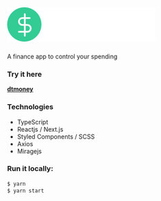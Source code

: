 # ![dtmoney logo](https://github.com/hertaraujo/dtmoney/blob/main/src/assets/logo.svg)

A finance app to control your spending
### Try it here
[**dtmoney**](https://natours-hert.netlify.app/)

### Technologies
- TypeScript
- Reactjs / Next.js
- Styled Components / SCSS
- Axios
- Miragejs

### Run it locally:

    $ yarn
    $ yarn start

